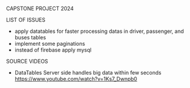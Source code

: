 CAPSTONE PROJECT 2024

LIST OF ISSUES

- apply datatables for faster processing datas in driver, passenger, and buses tables
- implement some paginations
- instead of firebase apply mysql

SOURCE VIDEOS

- DataTables Server side handles big data within few seconds
  https://www.youtube.com/watch?v=1Ks7_Dwnpb0
